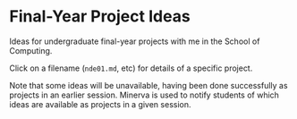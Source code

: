 # Final-Year Project Ideas

Ideas for undergraduate final-year projects with me in the School of Computing.

Click on a filename (``nde01.md``, etc) for details of a specific project.

Note that some ideas will be unavailable, having been done successfully as
projects in an earlier session.  Minerva is used to notify students of which
ideas are available as projects in a given session.
